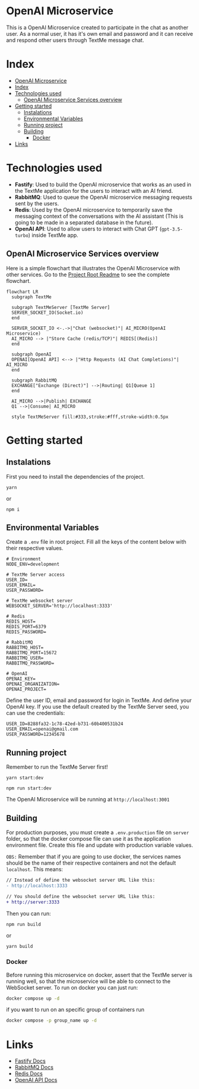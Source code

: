 # OpenAI Microservice

This is a OpenAI Microservice created to participate in the chat as another user. As a normal user, it has it's own email and password and it can receive and respond other users through TextMe message chat.

# Index

- [OpenAI Microservice](#openai-microservice)
- [Index](#index)
- [Technologies used](#technologies-used)
  - [OpenAI Microservice Services overview](#openai-microservice-services-overview)
- [Getting started](#getting-started)
  - [Instalations](#instalations)
  - [Environmental Variables](#environmental-variables)
  - [Running project](#running-project)
  - [Building](#building)
    - [Docker](#docker)
- [Links](#links)

# Technologies used

- **Fastify**: Used to build the OpenAI microservice that works as an used in the TextMe application for the users to interact with an AI friend.
- **RabbitMQ**: Used to queue the OpenAI microservice messaging requests sent by the users.
- **Redis**: Used by the OpenAI microservice to temporarily save the messaging context of the conversations with the AI assistant (This is going to be made in a separated database in the future).
- **OpenAI API**: Used to allow users to interact with Chat GPT (`gpt-3.5-turbo`) inside TextMe app.

## OpenAI Microservice Services overview

Here is a simple flowchart that illustrates the OpenAI Microservice with other services. Go to the [Project Root Readme](../README.md) to see the complete flowchart.

```mermaid
flowchart LR
  subgraph TextMe
  
  subgraph TextMeServer [TextMe Server]
  SERVER_SOCKET_IO(Socket.io)
  end

  SERVER_SOCKET_IO <-.->|"Chat (websocket)"| AI_MICRO(OpenAI Microservice)
  AI_MICRO --> |"Store Cache (redis/TCP)"| REDIS[(Redis)]
  end

  subgraph OpenAI
  OPENAI[OpenAI API] <--> |"Http Requests (AI Chat Completions)"| AI_MICRO
  end

  subgraph RabbitMQ
  EXCHANGE["Exchange (Direct)"] -->|Routing| Q1[Queue 1]
  end

  AI_MICRO -->|Publish| EXCHANGE
  Q1 -->|Consume| AI_MICRO

  style TextMeServer fill:#333,stroke:#fff,stroke-width:0.5px
```

# Getting started

## Instalations

First you need to install the dependencies of the project.

```
yarn
```

or

```
npm i
```

## Environmental Variables

Create a `.env` file in root project. Fill all the keys of the content below with their respective values.

```text
# Environment
NODE_ENV=development

# TextMe Server access
USER_ID=
USER_EMAIL=
USER_PASSWORD=

# TextMe websocket server
WEBSOCKET_SERVER='http://localhost:3333'

# Redis
REDIS_HOST=
REDIS_PORT=6379
REDIS_PASSWORD=

# RabbitMQ
RABBITMQ_HOST=
RABBITMQ_PORT=15672
RABBITMQ_USER=
RABBITMQ_PASSWORD=

# OpenAI
OPENAI_KEY=
OPENAI_ORGANIZATION=
OPENAI_PROJECT=
```

Define the user ID, email and password for login in TextMe. And define your OpenAI key. If you use the default created by the TextMe Server seed, you can use the credentials:

```
USER_ID=8288fa32-1c78-42ed-b731-60b400531b24
USER_EMAIL=openai@gmail.com
USER_PASSWORD=12345678
```

## Running project
Remember to run the TextMe Server first!

```
yarn start:dev
```

```
npm run start:dev
```

The OpenAI Microservice will be running at `http://localhost:3001`

## Building

For production purposes, you must create a `.env.production` file on `server` folder, so that the docker compose file can use it as the application environment file. Create this file and update with production variable values.

`OBS:` Remember that if you are going to use docker, the services names should be the name of their respective containers and not the default `localhost`. This means:

```diff
// Instead of define the websocket server URL like this:
- http://localhost:3333

// You should define the websocket server URL like this:
+ http://server:3333
```

Then you can run:

```bash
npm run build
```

or

```bash
yarn build
```

### Docker

Before running this microservice on docker, assert that the TextMe server is running well, so that the microservice will be able to connect to the WebSocket server. To run on docker you can just run:

```bash
docker compose up -d
```

if you want to run on an specific group of containers run

```bash
docker compose -p group_name up -d
```

# Links

- [Fastify Docs](https://fastify.dev/docs/latest/)
- [RabbitMQ Docs](https://www.rabbitmq.com/docs)
- [Redis Docs](https://redis.io/docs/latest/)
- [OpenAI API Docs](https://platform.openai.com/docs/concepts)